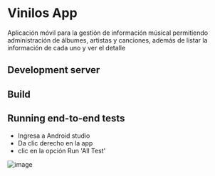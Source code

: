 # Vinilos App

Aplicación móvil para la gestión de información músical permitiendo administración de  álbumes, artistas y canciones, además de listar la información de cada uno y ver el detalle

## Development server



## Build


## Running end-to-end tests

* Ingresa a Android studio
* Da clic derecho en la app
* clic en la opción Run 'All Test'

![image](https://user-images.githubusercontent.com/98857876/200101589-39fabc56-5661-43a6-847f-f802ffaf0a83.png)





